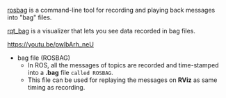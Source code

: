 [rosbag](http://wiki.ros.org/rosbag) is a command-line tool for recording and playing back messages into "bag" files.

[rqt_bag](http://wiki.ros.org/rqt_bag) is a visualizer that lets you see data recorded in bag files.


https://youtu.be/pwlbArh_neU


  * bag file \(ROSBAG\)
    * In ROS, all the messages of topics are recorded and time-stamped into a **.bag** file `called ROSBAG`. 
    * This file can be used for replaying the messages on **RViz** as same timing as recording. 





